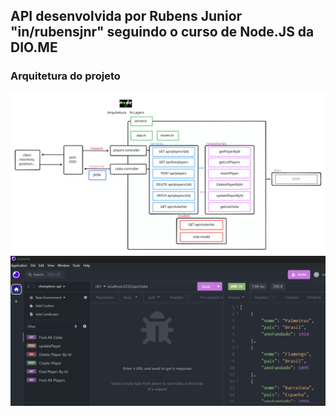 ## API desenvolvida por Rubens Junior "in/rubensjnr" seguindo o curso de Node.JS da DIO.ME

### Arquitetura do projeto

![Arch](arch.svg)
![client](imginsomnia.png)
